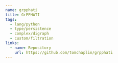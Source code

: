 ```yaml
---
name: grpphati
title: GrPPHATI
tags:
  - lang/python
  - type/persistence
  - complex/digraph
  - custom/filtration
links:
  - name: Repository
    url: https://github.com/tomchaplin/grpphati
---
```

